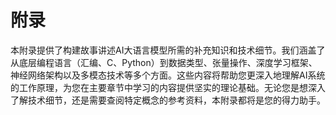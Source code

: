# 附录

本附录提供了构建故事讲述AI大语言模型所需的补充知识和技术细节。我们涵盖了从底层编程语言（汇编、C、Python）到数据类型、张量操作、深度学习框架、神经网络架构以及多模态技术等多个方面。这些内容将帮助您更深入地理解AI系统的工作原理，为您在主要章节中学习的内容提供坚实的理论基础。无论您是想深入了解技术细节，还是需要查阅特定概念的参考资料，本附录都将是您的得力助手。
